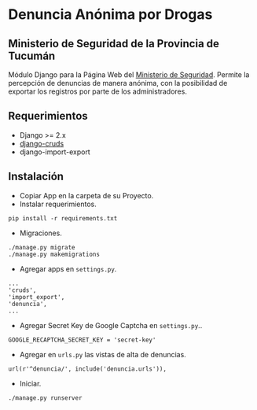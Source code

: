 
# Denuncia Anónima por Drogas

## Ministerio de Seguridad de la Provincia de Tucumán
Módulo Django para la Página Web del [Ministerio de Seguridad](https://minsegtuc.gov.ar). Permite la percepción de denuncias de manera anónima, con la posibilidad de exportar los registros por parte de los administradores.

## Requerimientos
- Django >= 2.x
- [django-cruds](https://github.com/bmihelac/django-cruds)
- django-import-export


## Instalación
- Copiar App en la carpeta de su Proyecto.
- Instalar requerimientos.
```
pip install -r requirements.txt
```
- Migraciones.
```
./manage.py migrate
./manage.py makemigrations
```
- Agregar apps en `settings.py`.
```
...
'cruds',
'import_export',
'denuncia',
...
```
- Agregar Secret Key de Google Captcha en `settings.py`..
```
GOOGLE_RECAPTCHA_SECRET_KEY = 'secret-key'
```
- Agregar en `urls.py` las vistas de alta de denuncias.
```
url(r'^denuncia/', include('denuncia.urls')),
```
- Iniciar.
```
./manage.py runserver
```
